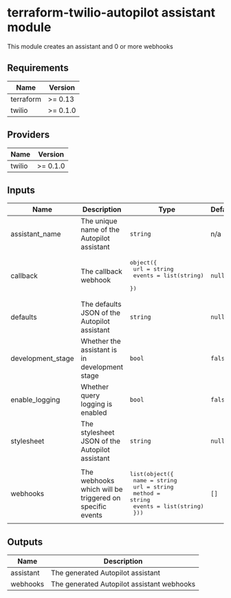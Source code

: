 # terraform-twilio-autopilot assistant module

This module creates an assistant and 0 or more webhooks

## Requirements

| Name      | Version  |
| --------- | ---------|
| terraform | >= 0.13  |
| twilio    | >= 0.1.0 |

## Providers

| Name   | Version  |
| ------ | -------- |
| twilio | >= 0.1.0 |

## Inputs

| Name              | Description                                             | Type                                                                                                              | Default | Required |
| ----------------- | ------------------------------------------------------- | ----------------------------------------------------------------------------------------------------------------- | ------- | :------: |
| assistant_name    | The unique name of the Autopilot assistant              | `string`                                                                                                          | n/a     |   yes    |
| callback          | The callback webhook                                    | <pre>object({<br> url = string<br> events = list(string)<br> })</pre>                                             | `null`  |    no    |
| defaults          | The defaults JSON of the Autopilot assistant            | `string`                                                                                                          | `null`  |    no    |
| development_stage | Whether the assistant is in development stage           | `bool`                                                                                                            | `false` |    no    |
| enable_logging    | Whether query logging is enabled                        | `bool`                                                                                                            | `false` |    no    |
| stylesheet        | The stylesheet JSON of the Autopilot assistant          | `string`                                                                                                          | `null`  |    no    |
| webhooks          | The webhooks which will be triggered on specific events | <pre>list(object({<br> name = string<br> url = string<br> method = string<br> events = list(string)<br> }))</pre> | `[]`    |    no    |

## Outputs

| Name      | Description                                |
| --------- | ------------------------------------------ |
| assistant | The generated Autopilot assistant          |
| webhooks  | The generated Autopilot assistant webhooks |
